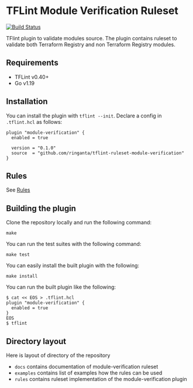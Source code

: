 # TFLint Module Verification Ruleset
[![Build Status](https://github.com/ringanta/tflint-ruleset-module-verification/workflows/build/badge.svg?branch=main)](https://github.com/ringanta/tflint-ruleset-module-verification/actions)

TFlint plugin to validate modules source.
The plugin contains ruleset to validate both Terraform Registry and non Terraform Registry modules.

## Requirements

- TFLint v0.40+
- Go v1.19

## Installation

You can install the plugin with `tflint --init`. Declare a config in `.tflint.hcl` as follows:

```hcl
plugin "module-verification" {
  enabled = true

  version = "0.1.0"
  source  = "github.com/ringanta/tflint-ruleset-module-verification"
}
```

## Rules

See [Rules](./docs/rules/README.md)

## Building the plugin

Clone the repository locally and run the following command:

```
make
```

You can run the test suites with the following command:
```shell
make test
```

You can easily install the built plugin with the following:

```
make install
```

You can run the built plugin like the following:

```
$ cat << EOS > .tflint.hcl
plugin "module-verification" {
  enabled = true
}
EOS
$ tflint
```

## Directory layout

Here is layout of directory of the repository

- `docs` contains documentation of module-verification ruleset
- `examples` contains list of examples how the rules can be used
- `rules` contains ruleset implementation of the module-verification plugin
